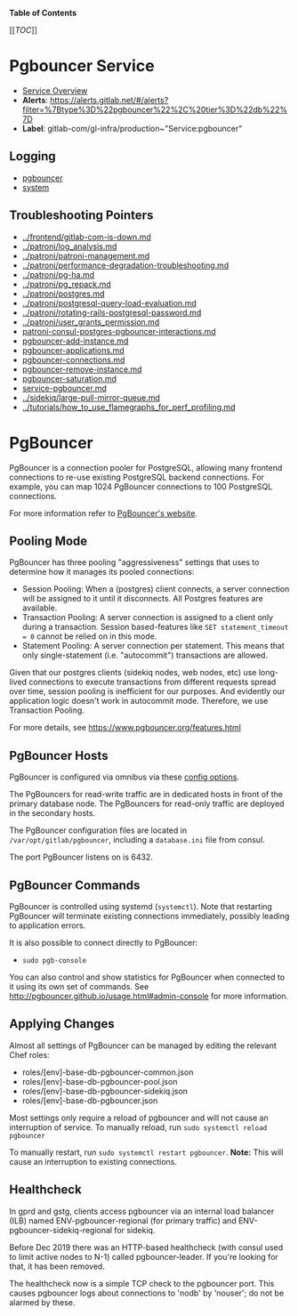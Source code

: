 <!-- MARKER: do not edit this section directly. Edit services/service-catalog.yml then run scripts/generate-docs -->

**Table of Contents**

[[_TOC_]]

#  Pgbouncer Service
* [Service Overview](https://dashboards.gitlab.net/d/pgbouncer-main/pgbouncer-overview)
* **Alerts**: https://alerts.gitlab.net/#/alerts?filter=%7Btype%3D%22pgbouncer%22%2C%20tier%3D%22db%22%7D
* **Label**: gitlab-com/gl-infra/production~"Service:pgbouncer"

## Logging

* [pgbouncer](https://log.gprd.gitlab.net/goto/3fb9391e5ef07b47aac2fce6fda175d9)
* [system](https://log.gprd.gitlab.net/goto/ae311f6f133cc1c45b62541977081043)

## Troubleshooting Pointers

* [../frontend/gitlab-com-is-down.md](../frontend/gitlab-com-is-down.md)
* [../patroni/log_analysis.md](../patroni/log_analysis.md)
* [../patroni/patroni-management.md](../patroni/patroni-management.md)
* [../patroni/performance-degradation-troubleshooting.md](../patroni/performance-degradation-troubleshooting.md)
* [../patroni/pg-ha.md](../patroni/pg-ha.md)
* [../patroni/pg_repack.md](../patroni/pg_repack.md)
* [../patroni/postgres.md](../patroni/postgres.md)
* [../patroni/postgresql-query-load-evaluation.md](../patroni/postgresql-query-load-evaluation.md)
* [../patroni/rotating-rails-postgresql-password.md](../patroni/rotating-rails-postgresql-password.md)
* [../patroni/user_grants_permission.md](../patroni/user_grants_permission.md)
* [patroni-consul-postgres-pgbouncer-interactions.md](patroni-consul-postgres-pgbouncer-interactions.md)
* [pgbouncer-add-instance.md](pgbouncer-add-instance.md)
* [pgbouncer-applications.md](pgbouncer-applications.md)
* [pgbouncer-connections.md](pgbouncer-connections.md)
* [pgbouncer-remove-instance.md](pgbouncer-remove-instance.md)
* [pgbouncer-saturation.md](pgbouncer-saturation.md)
* [service-pgbouncer.md](service-pgbouncer.md)
* [../sidekiq/large-pull-mirror-queue.md](../sidekiq/large-pull-mirror-queue.md)
* [../tutorials/how_to_use_flamegraphs_for_perf_profiling.md](../tutorials/how_to_use_flamegraphs_for_perf_profiling.md)
<!-- END_MARKER -->

# PgBouncer

PgBouncer is a connection pooler for PostgreSQL, allowing many frontend
connections to re-use existing PostgreSQL backend connections. For example, you
can map 1024 PgBouncer connections to 100 PostgreSQL connections.

For more information refer to [PgBouncer's
website](http://pgbouncer.github.io/).

## Pooling Mode

PgBouncer has three pooling "aggressiveness" settings that uses to determine how
it manages its pooled connections:

- Session Pooling: When a (postgres) client connects, a server connection will
  be assigned to it until it disconnects. All Postgres features are available.
- Transaction Pooling: A server connection is assigned to a client only during a
  transaction. Session based-features like `SET statement_timeout = 0` cannot be
  relied on in this mode.
- Statement Pooling: A server connection per statement. This means that only
  single-statement (i.e. "autocommit") transactions are allowed.


Given that our postgres clients (sidekiq nodes, web nodes, etc) use long-lived
connections to execute transactions from different requests spread over time,
session pooling is inefficient for our purposes. And evidently our application
logic doesn't work in autocommit mode. Therefore, we use Transaction Pooling.

For more details, see https://www.pgbouncer.org/features.html

## PgBouncer Hosts

PgBouncer is configured via omnibus via these [config options](https://gitlab.com/gitlab-org/omnibus-gitlab/blob/34b92e63f765a4d74c3384e3c7c08a4750f9d2c5/files/gitlab-config-template/gitlab.rb.template#L2185-2290).

The PgBouncers for read-write traffic are in dedicated hosts in front of the
primary database node. The PgBouncers for read-only traffic are deployed in the
secondary hosts.

The PgBouncer configuration files are located in `/var/opt/gitlab/pgbouncer`,
including a `database.ini` file from consul.

The port PgBouncer listens on is 6432.

## PgBouncer Commands

PgBouncer is controlled using systemd (`systemctl`). Note that restarting
PgBouncer will terminate existing connections immediately, possibly leading to
application errors.

It is also possible to connect directly to PgBouncer:

* `sudo pgb-console`

You can also control and show statistics for PgBouncer when connected to it
using its own set of commands. See
<http://pgbouncer.github.io/usage.html#admin-console> for more information.

## Applying Changes

Almost all settings of PgBouncer can be managed by editing the relevant Chef
roles:

- roles/[env]-base-db-pgbouncer-common.json
- roles/[env]-base-db-pgbouncer-pool.json
- roles/[env]-base-db-pgbouncer-sidekiq.json
- roles/[env]-base-db-pgbouncer.json

Most settings only require a reload of pgbouncer and will not cause an
interruption of service. To manually reload, run `sudo systemctl reload pgbouncer`

To manually restart, run `sudo systemctl restart pgbouncer`.
**Note:** This will cause an interruption to existing connections.

## Healthcheck

In gprd and gstg, clients access pgbouncer via an internal load balancer (ILB)
named ENV-pgbouncer-regional (for primary traffic) and ENV-pgbouncer-sidekiq-regional
for sidekiq.

Before Dec 2019 there was an HTTP-based healthcheck (with consul used to limit
active nodes to N-1) called pgbouncer-leader.  If you're looking for that, it has
been removed.

The healthcheck now is a simple TCP check to the pgbouncer port.  This causes
pgbouncer logs about connections to 'nodb' by 'nouser'; do not be alarmed by these.

<!-- ## Summary -->

<!-- ## Architecture -->

<!-- ## Performance -->

<!-- ## Scalability -->

<!-- ## Availability -->

<!-- ## Durability -->

<!-- ## Security/Compliance -->

<!-- ## Monitoring/Alerting -->

<!-- ## Links to further Documentation -->
